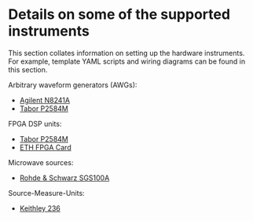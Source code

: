 # Details on some of the supported instruments

This section collates information on setting up the hardware instruments. For example, template YAML scripts and wiring diagrams can be found in this section.

Arbitrary waveform generators (AWGs):
- [Agilent N8241A](Agilent_N8241A.md)
- [Tabor P2584M](Tabor_P2584M.md)

FPGA DSP units:
- [Tabor P2584M](Tabor_P2584M.md)
- [ETH FPGA Card](ETH_FPGA_Card.md)

Microwave sources:
- [Rohde & Schwarz SGS100A](RohdeAndSchwarz_SGS100A.md)

Source-Measure-Units:
- [Keithley 236](Keithley_236.md)
